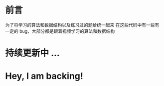 # 前言

为了将学习的算法和数据结构以及练习过的题给统一起来
在这些代码中有一些有一定的 bug，大部分都是跟着视频学习的算法和数据结构

# 持续更新中 ...

# Hey, I am backing!